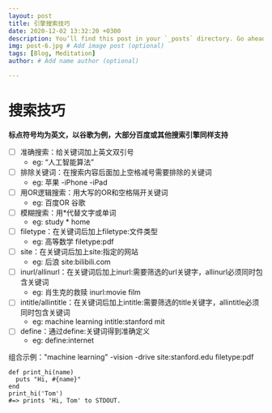```yaml
---
layout: post
title: 引擎搜索技巧
date: 2020-12-02 13:32:20 +0300
description: You’ll find this post in your `_posts` directory. Go ahead and edit it and re-build the site to see your changes. # Add post description (optional)
img: post-6.jpg # Add image post (optional)
tags: [Blog, Meditation]
author: # Add name author (optional)

---
```


# 搜索技巧

**标点符号均为英文，以谷歌为例，大部分百度或其他搜索引擎同样支持**

- [ ] 准确搜索：给关键词加上英文双引号 
  - eg: “人工智能算法”
- [ ] 排除关键词：在搜索内容后面加上空格减号需要排除的关键词
  - eg: 苹果 -iPhone -iPad
- [ ] 用OR逻辑搜索：用大写的OR和空格隔开关键词 
  - eg: 百度OR 谷歌
- [ ] 模糊搜索：用*代替文字或单词 
  - eg: study * home
- [ ] filetype：在关键词后加上filetype:文件类型 
  - eg: 高等数学 filetype:pdf
- [ ] site：在关键词后加上site:指定的网站 
  - eg: 后浪 site:bilibili.com
- [ ] inurl/allinurl：在关键词后加上inurl:需要筛选的url关键字，allinurl必须同时包含关键词 
  - eg: 肖生克的救赎 inurl:movie film
- [ ] intitle/allintitle：在关键词后加上intitle:需要筛选的title关键字，allintitle必须同时包含关键词 
  - eg: machine learning intitle:stanford mit
- [ ] define：通过define:关键词得到准确定义 
  - eg: define:internet

组合示例："machine learning" -vision -drive site:stanford.edu filetype:pdf



```
def print_hi(name)
  puts "Hi, #{name}"
end
print_hi('Tom')
#=> prints 'Hi, Tom' to STDOUT.
```